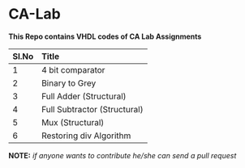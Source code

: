 # CA-Lab
__This Repo contains VHDL codes of CA Lab Assignments__

|Sl.No        | Title        |   
| ------------- |:-------------|
|1|4 bit comparator|
|2|Binary to Grey|
|3|Full Adder (Structural)|
|4|Full Subtractor (Structural)|
|5|Mux (Structural)|
|6|Restoring div Algorithm|




__NOTE:__ *if anyone wants to contribute he/she can send a pull request*
